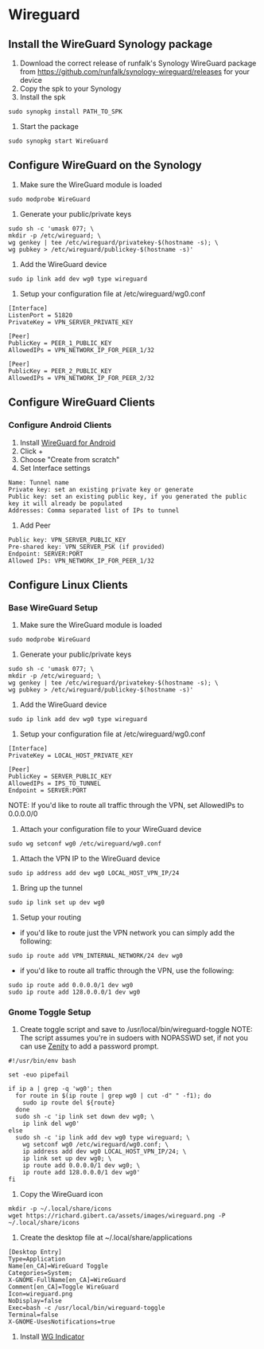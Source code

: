 # Wireguard

## Install the WireGuard Synology package

1. Download the correct release of runfalk's Synology WireGuard package from https://github.com/runfalk/synology-wireguard/releases for your device
1. Copy the spk to your Synology
1. Install the spk
~~~
sudo synopkg install PATH_TO_SPK
~~~
1. Start the package
~~~
sudo synopkg start WireGuard
~~~

## Configure WireGuard on the Synology

1. Make sure the WireGuard module is loaded
~~~
sudo modprobe WireGuard
~~~
1. Generate your public/private keys
~~~
sudo sh -c 'umask 077; \
mkdir -p /etc/wireguard; \
wg genkey | tee /etc/wireguard/privatekey-$(hostname -s); \
wg pubkey > /etc/wireguard/publickey-$(hostname -s)'
~~~
1. Add the WireGuard device
~~~
sudo ip link add dev wg0 type wireguard
~~~
1. Setup your configuration file at /etc/wireguard/wg0.conf
~~~
[Interface]
ListenPort = 51820
PrivateKey = VPN_SERVER_PRIVATE_KEY

[Peer]
PublicKey = PEER_1_PUBLIC_KEY
AllowedIPs = VPN_NETWORK_IP_FOR_PEER_1/32

[Peer]
PublicKey = PEER_2_PUBLIC_KEY
AllowedIPs = VPN_NETWORK_IP_FOR_PEER_2/32
~~~

## Configure WireGuard Clients

### Configure Android Clients

1. Install [WireGuard for Android](https://play.google.com/store/apps/details?id=com.wireguard.android)
1. Click +
1. Choose "Create from scratch"
1. Set Interface settings
~~~
Name: Tunnel name
Private key: set an existing private key or generate
Public key: set an existing public key, if you generated the public key it will already be populated
Addresses: Comma separated list of IPs to tunnel
~~~
1. Add Peer
~~~
Public key: VPN_SERVER_PUBLIC_KEY
Pre-shared key: VPN_SERVER_PSK (if provided)
Endpoint: SERVER:PORT
Allowed IPs: VPN_NETWORK_IP_FOR_PEER_1/32
~~~

## Configure Linux Clients

### Base WireGuard Setup

1. Make sure the WireGuard module is loaded
~~~
sudo modprobe WireGuard
~~~
1. Generate your public/private keys
~~~
sudo sh -c 'umask 077; \
mkdir -p /etc/wireguard; \
wg genkey | tee /etc/wireguard/privatekey-$(hostname -s); \
wg pubkey > /etc/wireguard/publickey-$(hostname -s)'
~~~
1. Add the WireGuard device
~~~
sudo ip link add dev wg0 type wireguard
~~~
1. Setup your configuration file at /etc/wireguard/wg0.conf
~~~
[Interface]
PrivateKey = LOCAL_HOST_PRIVATE_KEY

[Peer]
PublicKey = SERVER_PUBLIC_KEY
AllowedIPs = IPS_TO_TUNNEL
Endpoint = SERVER:PORT
~~~
  NOTE: If you'd like to route all traffic through the VPN, set AllowedIPs to 0.0.0.0/0
1. Attach your configuration file to your WireGuard device
~~~
sudo wg setconf wg0 /etc/wireguard/wg0.conf
~~~
1. Attach the VPN IP to the WireGuard device
~~~
sudo ip address add dev wg0 LOCAL_HOST_VPN_IP/24
~~~
1. Bring up the tunnel
~~~
sudo ip link set up dev wg0
~~~
1. Setup your routing
  - if you'd like to route just the VPN network you can simply add the following:
~~~
sudo ip route add VPN_INTERNAL_NETWORK/24 dev wg0
~~~
  - if you'd like to route all traffic through the VPN, use the following:
~~~
sudo ip route add 0.0.0.0/1 dev wg0
sudo ip route add 128.0.0.0/1 dev wg0
~~~

### Gnome Toggle Setup
1. Create toggle script and save to /usr/local/bin/wireguard-toggle
  NOTE: The script assumes you're in sudoers with NOPASSWD set, if not you can use [Zenity](https://help.gnome.org/users/zenity/) to add a password prompt.
~~~
#!/usr/bin/env bash

set -euo pipefail

if ip a | grep -q 'wg0'; then
  for route in $(ip route | grep wg0 | cut -d" " -f1); do
    sudo ip route del ${route}
  done
  sudo sh -c 'ip link set down dev wg0; \
    ip link del wg0'
else
  sudo sh -c 'ip link add dev wg0 type wireguard; \
    wg setconf wg0 /etc/wireguard/wg0.conf; \
    ip address add dev wg0 LOCAL_HOST_VPN_IP/24; \
    ip link set up dev wg0; \
    ip route add 0.0.0.0/1 dev wg0; \
    ip route add 128.0.0.0/1 dev wg0'
fi
~~~
1. Copy the WireGuard icon
~~~
mkdir -p ~/.local/share/icons
wget https://richard.gibert.ca/assets/images/wireguard.png -P ~/.local/share/icons
~~~
1. Create the desktop file at ~/.local/share/applications
~~~
[Desktop Entry]
Type=Application
Name[en_CA]=WireGuard Toggle
Categories=System;
X-GNOME-FullName[en_CA]=WireGuard
Comment[en_CA]=Toggle WireGuard
Icon=wireguard.png
NoDisplay=false
Exec=bash -c /usr/local/bin/wireguard-toggle
Terminal=false
X-GNOME-UsesNotifications=true
~~~
1. Install [WG Indicator](https://extensions.gnome.org/extension/2027/wg-indicator/)
